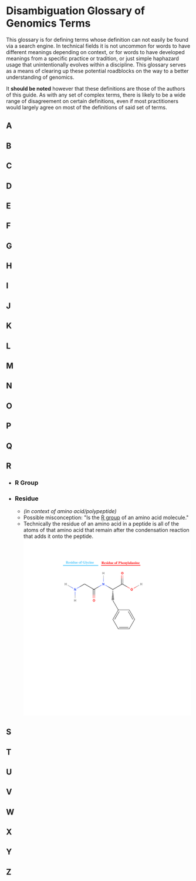# Disambiguation Glossary of Genomics Terms

This glossary is for defining terms whose definition can not easily be found via a search engine. In technical fields it is not uncommon for words to have different meanings depending on context, or for words to have developed meanings from a specific practice or tradition, or just simple haphazard usage that unintentionally evolves within a discipline. This glossary serves as a means of clearing up these potential roadblocks on the way to a better understanding of genomics.

It **should be noted** however that these definitions are those of the authors of this guide. As with any set of complex terms, there is likely to be a wide range of disagreement on certain definitions, even if most practitioners would largely agree on most of the definitions of said set of terms. 

## A
## B
## C
## D
## E
## F
## G
## H
## I
## J
## K
## L
## M
## N
## O
## P
## Q 
## R
- ### R Group 
- ### Residue
	- _(in context of amino acid/polypeptide)_ 
	- Possible misconception: "Is the [R group](#R-group) of an amino acid molecule."
	- Technically the residue of an amino acid in a peptide is all of the atoms of that amino acid that remain after the condensation reaction that adds it onto the peptide.
![residue_example](media/images/Glyphe_residue_example.png) 

## S
## T
## U
## V
## W
## X
## Y
## Z